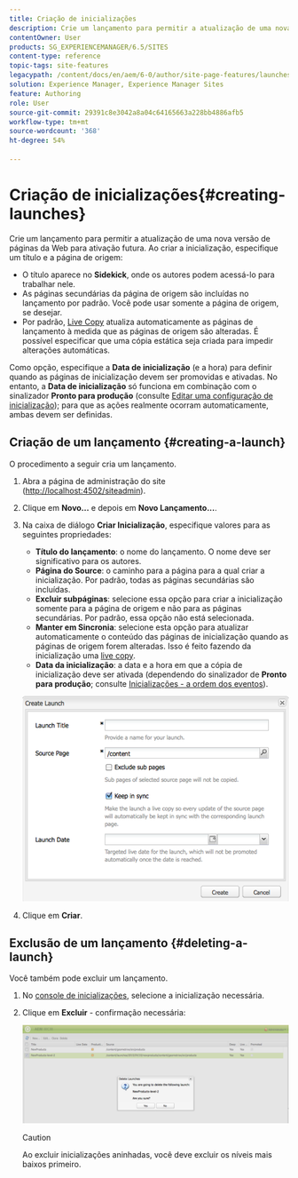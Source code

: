 ```yaml
---
title: Criação de inicializações
description: Crie um lançamento para permitir a atualização de uma nova versão de páginas da Web para ativação futura. Ao criar uma inicialização, especifique um título e a página de origem.
contentOwner: User
products: SG_EXPERIENCEMANAGER/6.5/SITES
content-type: reference
topic-tags: site-features
legacypath: /content/docs/en/aem/6-0/author/site-page-features/launches
solution: Experience Manager, Experience Manager Sites
feature: Authoring
role: User
source-git-commit: 29391c8e3042a8a04c64165663a228bb4886afb5
workflow-type: tm+mt
source-wordcount: '368'
ht-degree: 54%

---
```


# Criação de inicializações{#creating-launches}

Crie um lançamento para permitir a atualização de uma nova versão de páginas da Web para ativação futura. Ao criar a inicialização, especifique um título e a página de origem:

* O título aparece no **Sidekick**, onde os autores podem acessá-lo para trabalhar nele.
* As páginas secundárias da página de origem são incluídas no lançamento por padrão. Você pode usar somente a página de origem, se desejar.
* Por padrão, [Live Copy](/help/sites-administering/msm.md) atualiza automaticamente as páginas de lançamento à medida que as páginas de origem são alteradas. É possível especificar que uma cópia estática seja criada para impedir alterações automáticas.

Como opção, especifique a **Data de inicialização** (e a hora) para definir quando as páginas de inicialização devem ser promovidas e ativadas. No entanto, a **Data de inicialização** só funciona em combinação com o sinalizador **Pronto para produção** (consulte [Editar uma configuração de inicialização](/help/sites-classic-ui-authoring/classic-launches-editing.md#editing-a-launch-configuration)); para que as ações realmente ocorram automaticamente, ambas devem ser definidas.

## Criação de um lançamento {#creating-a-launch}

O procedimento a seguir cria um lançamento.

1. Abra a página de administração do site ([http://localhost:4502/siteadmin](http://localhost:4502/siteadmin)).
1. Clique em **Novo...** e depois em **Novo Lançamento...**.
1. Na caixa de diálogo **Criar Inicialização**, especifique valores para as seguintes propriedades:

   * **Título do lançamento**: o nome do lançamento. O nome deve ser significativo para os autores.
   * **Página do Source**: o caminho para a página para a qual criar a inicialização. Por padrão, todas as páginas secundárias são incluídas.
   * **Excluir subpáginas**: selecione essa opção para criar a inicialização somente para a página de origem e não para as páginas secundárias. Por padrão, essa opção não está selecionada.
   * **Manter em Sincronia**: selecione esta opção para atualizar automaticamente o conteúdo das páginas de inicialização quando as páginas de origem forem alteradas. Isso é feito fazendo da inicialização uma [live copy](/help/sites-administering/msm.md).
   * **Data da inicialização**: a data e a hora em que a cópia de inicialização deve ser ativada (dependendo do sinalizador de **Pronto para produção**; consulte [Inicializações - a ordem dos eventos](/help/sites-authoring/launches.md#launches-the-order-of-events)).

   ![chlimage_1-99](assets/chlimage_1-99a.png)

1. Clique em **Criar**.

## Exclusão de um lançamento {#deleting-a-launch}

Você também pode excluir um lançamento.

1. No [console de inicializações](/help/sites-classic-ui-authoring/classic-launches.md), selecione a inicialização necessária.
1. Clique em **Excluir** - confirmação necessária:

   ![chlimage_1-100](assets/chlimage_1-100a.png)

   >[!CAUTION]
   >
   >Ao excluir inicializações aninhadas, você deve excluir os níveis mais baixos primeiro.
